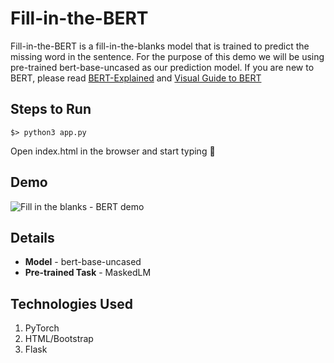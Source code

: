 # Fill-in-the-BERT
Fill-in-the-BERT is a fill-in-the-blanks model that is trained to predict the missing word in the sentence. For the purpose of this demo we will be using pre-trained bert-base-uncased as our prediction model. If you are new to BERT, please read [BERT-Explained](https://towardsdatascience.com/bert-explained-state-of-the-art-language-model-for-nlp-f8b21a9b6270) and [Visual Guide to BERT](http://jalammar.github.io/a-visual-guide-to-using-bert-for-the-first-time/)

## Steps to Run
````
$> python3 app.py
````
Open index.html in the browser and start typing :speech_balloon:



## Demo
![Fill in the blanks - BERT demo](https://github.com/prakhar21/Fill-in-the-BERT/blob/master/demo.gif)

## Details
* __Model__ - bert-base-uncased
* __Pre-trained Task__ - MaskedLM

## Technologies Used
1. PyTorch
2. HTML/Bootstrap
3. Flask

